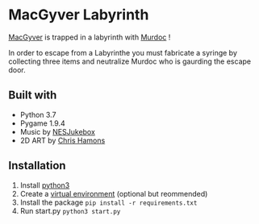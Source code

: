 # MacGyver Labyrinth

[MacGyver](https://youtu.be/yOEe1uzurKo) is trapped in a labyrinth with [Murdoc](https://en.wikipedia.org/wiki/Murdoc) !

In order to escape from a Labyrinthe you must fabricate a syringe by collecting three items and neutralize Murdoc who is gaurding the escape door.

## Built with
- Python 3.7
- Pygame 1.9.4
- Music by [NESJukebox](https://www.youtube.com/watch?v=LGKr210r_Fc)
- 2D ART by [Chris Hamons](https://opengameart.org/content/dungeon-crawl-32x32-tiles-supplemental)

## Installation
1. Install [python3](https://www.python.org/downloads/)
2. Create a [virtual environment](https://docs.python.org/3/library/venv.html) (optional but reommended)
3. Install the package
    `pip install -r requirements.txt`
4. Run start.py
    `python3 start.py`
